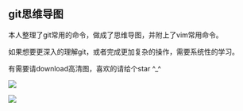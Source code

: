## git思维导图

 本人整理了git常用的命令，做成了思维导图，并附上了vim常用命令。
 
 如果想要更深入的理解git，或者完成更加复杂的操作，需要系统性的学习。
 
 有需要请download高清图，喜欢的请给个star ^_^

![](https://github.com/mtonhuang/bolg/blob/master/git_mindMap/images/git%E5%91%BD%E4%BB%A4%E6%80%9D%E7%BB%B4%E5%AF%BC%E5%9B%BE.png)

![](https://github.com/mtonhuang/bolg/blob/master/git_mindMap/images/git%E7%BB%88%E7%AB%AFvim%E5%B8%B8%E7%94%A8%E6%93%8D%E4%BD%9C.png)
